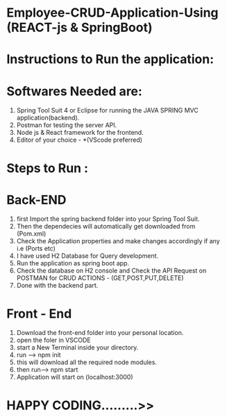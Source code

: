 # Employee-CRUD-Application-Using (REACT-js & SpringBoot)

# Instructions to Run the application:

# Softwares Needed are:
  1. Spring Tool Suit 4 or Eclipse for running the JAVA SPRING MVC application(backend).
  2. Postman for testing the server API.
  3. Node js & React framework for the frontend.
  4. Editor of your choice - *(VScode preferred)
  
  # Steps to Run :
  
  # Back-END
  
  1. first Import the spring backend folder into your Spring Tool Suit.
  2. Then the dependecies will automatically get downloaded from (Pom.xml)
  3. Check the Application properties and make changes accordingly if any i.e (Ports etc)
  4. I have used H2 Database for Query development.
  5. Run the application as spring boot app.
  6. Check the database on H2 console and Check the API Request on POSTMAN for CRUD ACTIONS - (GET,POST,PUT,DELETE)
  7. Done with the backend part.

  # Front - End
  
  1. Download the front-end folder into your personal location.
  2. open the foler in VSCODE
  3. start a New Terminal inside your directory.
  4. run --> npm init
  5. this will download all the required node modules.
  6. then run--> npm start
  7. Application will start on (localhost:3000)

  # HAPPY CODING.........>>
